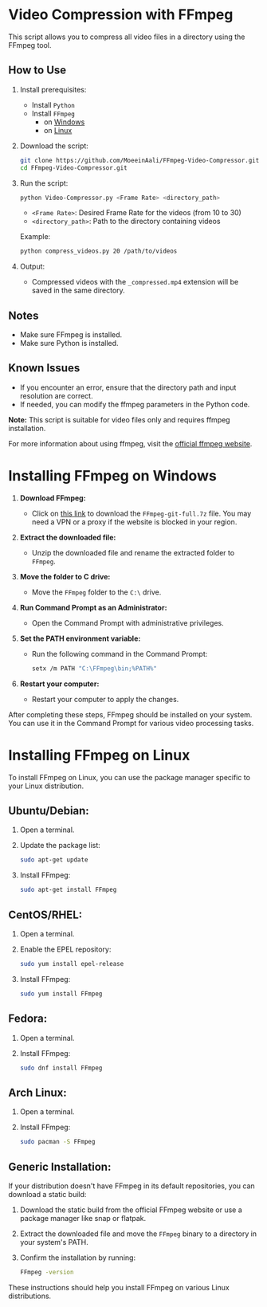 # Video Compression with FFmpeg

This script allows you to compress all video files in a directory using the FFmpeg tool.

## How to Use

1. Install prerequisites:
    - Install `Python`
    - Install `FFmpeg`
      * on [Windows](#Installing-FFmpeg-on-Windows)
      * on [Linux](https://github.com/MoeeinAali/FFmpeg-Video-Compressor/tree/main?tab=readme-ov-file#installing-ffmpeg-on-linux)
      

2. Download the script:
    ```bash
    git clone https://github.com/MoeeinAali/FFmpeg-Video-Compressor.git
    cd FFmpeg-Video-Compressor.git
    ```

3. Run the script:
    ```bash
    python Video-Compressor.py <Frame Rate> <directory_path>
    ```

    - `<Frame Rate>`: Desired Frame Rate for the videos (from 10 to 30)
    - `<directory_path>`: Path to the directory containing videos

    Example:
    ```bash
    python compress_videos.py 20 /path/to/videos
    ```

4. Output:
    - Compressed videos with the `_compressed.mp4` extension will be saved in the same directory.

## Notes
- Make sure FFmpeg is installed.
- Make sure Python is installed.

## Known Issues
- If you encounter an error, ensure that the directory path and input resolution are correct.
- If needed, you can modify the ffmpeg parameters in the Python code.

**Note:** This script is suitable for video files only and requires ffmpeg installation.

For more information about using ffmpeg, visit the [official ffmpeg website](https://ffmpeg.org/).




# Installing FFmpeg on Windows

1. **Download FFmpeg:**
   - Click on [this link](https://www.gyan.dev/ffmpeg/builds/ffmpeg-git-full.7z) to download the `FFmpeg-git-full.7z` file. You may need a VPN or a proxy if the website is blocked in your region.

2. **Extract the downloaded file:**
   - Unzip the downloaded file and rename the extracted folder to `FFmpeg`.

3. **Move the folder to C drive:**
   - Move the `FFmpeg` folder to the `C:\` drive.

4. **Run Command Prompt as an Administrator:**
   - Open the Command Prompt with administrative privileges.

5. **Set the PATH environment variable:**
   - Run the following command in the Command Prompt:
     ```bash
     setx /m PATH "C:\FFmpeg\bin;%PATH%"
     ```

6. **Restart your computer:**
   - Restart your computer to apply the changes.

After completing these steps, FFmpeg should be installed on your system. You can use it in the Command Prompt for various video processing tasks.

# Installing FFmpeg on Linux

To install FFmpeg on Linux, you can use the package manager specific to your Linux distribution.

## Ubuntu/Debian:

1. Open a terminal.

2. Update the package list:
    ```bash
    sudo apt-get update
    ```

3. Install FFmpeg:
    ```bash
    sudo apt-get install FFmpeg
    ```

## CentOS/RHEL:

1. Open a terminal.

2. Enable the EPEL repository:
    ```bash
    sudo yum install epel-release
    ```

3. Install FFmpeg:
    ```bash
    sudo yum install FFmpeg
    ```

## Fedora:

1. Open a terminal.

2. Install FFmpeg:
    ```bash
    sudo dnf install FFmpeg
    ```

## Arch Linux:

1. Open a terminal.

2. Install FFmpeg:
    ```bash
    sudo pacman -S FFmpeg
    ```

## Generic Installation:

If your distribution doesn't have FFmpeg in its default repositories, you can download a static build:

1. Download the static build from the official FFmpeg website or use a package manager like snap or flatpak.

2. Extract the downloaded file and move the `FFmpeg` binary to a directory in your system's PATH.

3. Confirm the installation by running:
    ```bash
    FFmpeg -version
    ```

These instructions should help you install FFmpeg on various Linux distributions.
